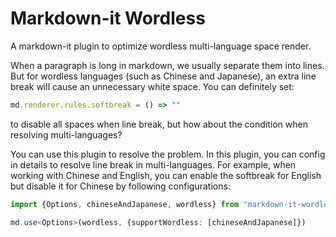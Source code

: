 # Markdown-it Wordless

A markdown-it plugin to optimize wordless multi-language space render.

When a paragraph is long in markdown, we usually separate them into lines.
But for wordless languages (such as Chinese and Japanese),
an extra line break will cause an unnecessary white space.
You can definitely set:

```ts
md.renderer.rules.softbreak = () => ""
```

to disable all spaces when line break,
but how about the condition when resolving multi-languages?

You can use this plugin to resolve the problem.
In this plugin, you can config in details
to resolve line break in multi-languages.
For example, when working with Chinese and English,
you can enable the softbreak for English but disable it for Chinese
by following configurations:

```ts
import {Options, chineseAndJapanese, wordless} from "markdown-it-wordless"

md.use<Options>(wordless, {supportWordless: [chineseAndJapanese]})
```
